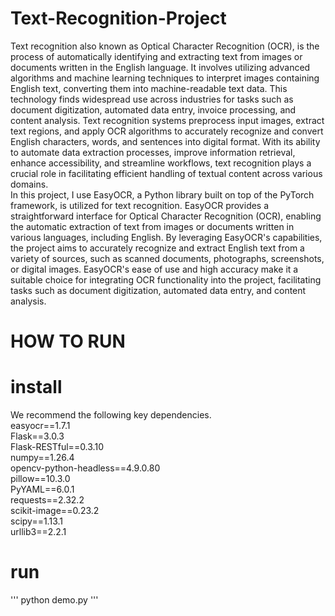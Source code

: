 # Text-Recognition-Project
Text recognition also known as Optical Character Recognition (OCR), is the process of automatically identifying and extracting text from images or documents written in the English language. It involves utilizing advanced algorithms and machine learning techniques to interpret images containing English text, converting them into machine-readable text data. This technology finds widespread use across industries for tasks such as document digitization, automated data entry, invoice processing, and content analysis. Text recognition systems preprocess input images, extract text regions, and apply OCR algorithms to accurately recognize and convert English characters, words, and sentences into digital format. With its ability to automate data extraction processes, improve information retrieval, enhance accessibility, and streamline workflows, text recognition plays a crucial role in facilitating efficient handling of textual content across various domains. <br>
In this project, I use EasyOCR, a Python library built on top of the PyTorch framework, is utilized for text recognition. EasyOCR provides a straightforward interface for Optical Character Recognition (OCR), enabling the automatic extraction of text from images or documents written in various languages, including English. By leveraging EasyOCR's capabilities, the project aims to accurately recognize and extract English text from a variety of sources, such as scanned documents, photographs, screenshots, or digital images. EasyOCR's ease of use and high accuracy make it a suitable choice for integrating OCR functionality into the project, facilitating tasks such as document digitization, automated data entry, and content analysis.<br>
# HOW TO RUN 
# install
We recommend the following key dependencies.<br>
easyocr==1.7.1 <br>
Flask==3.0.3 <br>
Flask-RESTful==0.3.10 <br>
numpy==1.26.4 <br>
opencv-python-headless==4.9.0.80 <br>
pillow==10.3.0 <br>
PyYAML==6.0.1 <br>
requests==2.32.2 <br>
scikit-image==0.23.2 <br>
scipy==1.13.1 <br>
urllib3==2.2.1 <br>
# run
''' python demo.py '''

